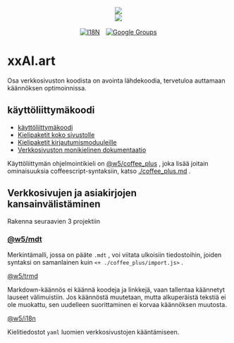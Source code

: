 <p align="center"><a href="https://xxai.art"><img src="https://cdn.jsdelivr.net/gh/xxai-art/doc/logo.svg"/></a><br/><a href="https://xxai.art"><img src="https://cdn.jsdelivr.net/gh/xxai-art/doc/xxai.svg"/></a></p><p align="center"><a href="https://github.com/xxai-art/doc#readme"><img alt="I18N" src="https://cdn.jsdelivr.net/gh/wactax/img/t.svg"/></a>　<a href="https://groups.google.com/u/0/g/xxai-art"><img alt="Google Groups" src="https://cdn.jsdelivr.net/gh/wactax/img/g-groups.svg"/></a></p>

# xxAI.art

Osa verkkosivuston koodista on avointa lähdekoodia, tervetuloa auttamaan käännöksen optimoinnissa.

## käyttöliittymäkoodi

* [käyttöliittymäkoodi](https://github.com/xxai-art/web)
* [Kielipaketit koko sivustolle](https://github.com/xxai-art/web/tree/main/i18n)
* [Kielipaketit kirjautumismoduuleille](https://github.com/wacpkg/user/tree/main/ui.i18n)
* [Verkkosivuston monikielinen dokumentaatio](https://github.com/xxai-doc)

Käyttöliittymän ohjelmointikieli on [@w5/coffee_plus](http://npmjs.com/@w5/coffee_plus) , joka lisää joitain ominaisuuksia coffeescript-syntaksiin, katso [./coffee_plus.md](./coffee_plus.md) .

## Verkkosivujen ja asiakirjojen kansainvälistäminen

Rakenna seuraavien 3 projektiin

### [@w5/mdt](https://www.npmjs.com/package/@w5/mdt)

Merkintämalli, jossa on pääte `.mdt` , voi viitata ulkoisiin tiedostoihin, joiden syntaksi on samanlainen kuin `<+ ./coffee_plus/import.js>` .

[@w5/trmd](https://www.npmjs.com/package/@w5/trmd)

Markdown-käännös ei käännä koodeja ja linkkejä, vaan tallentaa käännetyt lauseet välimuistiin. Jos käännöstä muutetaan, mutta alkuperäistä tekstiä ei ole muokattu, sen uudelleen suorittaminen ei korvaa käännöksen muutosta.

[@w5/i18n](https://www.npmjs.com/package/@w5/i18n)

Kielitiedostot `yaml` luomien verkkosivustojen kääntämiseen.
